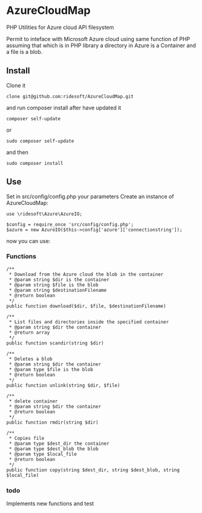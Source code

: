 # AzureCloudMap
PHP Utilities for Azure cloud API filesystem

Permit to inteface with Microsoft Azure cloud using same function of PHP assuming that which is in PHP library a directory in Azure is a Container and a file is a blob.

## Install

Clone it
```
clone git@github.com:ridesoft/AzureCloudMap.git
```
and run composer install after have updated it
```
composer self-update
```
or
```
sudo composer self-update
```
and then 
```
sudo composer install
```

## Use
Set in src/config/config.php your parameters
Create an instance of AzureCloudMap:
```
use \ridesoft\Azure\AzureIO;

$config = require_once 'src/config/config.php';
$azure = new AzureIO($this->config['azure']['connectionstring']);
```
now you can use:

### Functions

```
/**
 * Download from the Azure cloud the blob in the container
 * @param string $dir is the container
 * @param string $file is the blob
 * @param string $destinationFilename
 * @return boolean
 */
public function download($dir, $file, $destinationFilename)
```
```
/**
 * List files and directories inside the specified container
 * @param string $dir the container
 * @return array
 */
public function scandir(string $dir)
```
```
/**
 * Deletes a blob
 * @param string $dir the container
 * @param type $file is the blob
 * @return boolean
 */
public function unlink(string $dir, $file)
```
```
/**
 * delete container
 * @param string $dir the container
 * @return boolean
 */
public function rmdir(string $dir)
```
```
/**
 * Copies file
 * @param type $dest_dir the container
 * @param type $dest_blob the blob
 * @param type $local_file 
 * @return boolean
 */
public function copy(string $dest_dir, string $dest_blob, string $local_file)
```

### todo
Implements new functions and test

